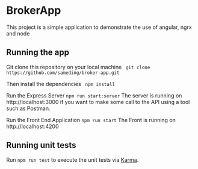 # BrokerApp

This project is a simple application to demonstrate the use of angular, ngrx and node 


## Running the app

Git clone this repository on your local machine
` git clone https://github.com/sameding/broker-app.git`

Then install the dependencies
` npm install`

Run the Express Server
`npm run start:server`
The server is running on http://localhost:3000 if you want to make some call to the API using a tool such as Postman.

Run the Front End Application
`npm run start`
The Front is running on http://localhost:4200



## Running unit tests

Run `npm run test` to execute the unit tests via [Karma](https://karma-runner.github.io).

